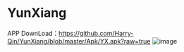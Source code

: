 # YunXiang
APP DownLoad：https://github.com/Harry-Qin/YunXiang/blob/master/Apk/YX.apk?raw=true
![image](https://github.com/Harry-Qin/YunXiang/blob/master/Apk/show1.png)
